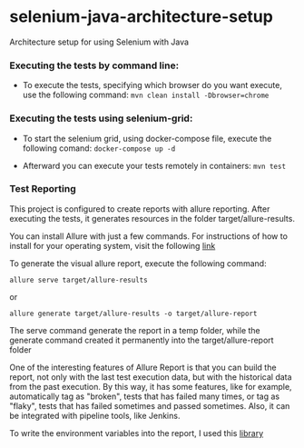 # selenium-java-architecture-setup
Architecture setup for using Selenium with Java

### Executing the tests by command line:
* To execute the tests, specifying which browser do you want execute, use the following command:
` mvn clean install -Dbrowser=chrome `

### Executing the tests using selenium-grid:

* To start the selenium grid, using docker-compose file, execute the following comand:
` docker-compose up -d `

* Afterward you can execute your tests remotely in containers:
` mvn test `

### Test Reporting

This project is configured to create reports with allure reporting. After executing the tests, 
it generates resources in the folder target/allure-results.

You can install Allure with just a few commands. For instructions of how to install 
for your operating system, visit the following [link](https://docs.qameta.io/allure/#_installing_a_commandline)

To generate the visual allure report, execute the following command:

` allure serve target/allure-results `

or 

` allure generate target/allure-results -o target/allure-report `

The serve command generate the report in a temp folder, while the generate command created it permanently into the target/allure-report folder

One of the interesting features of Allure Report is that you can build the report, not only with the last test execution data, but with the historical data from the past execution. By this way, it has some features, like for example, automatically tag as "broken", tests that has failed many times, or tag as "flaky", tests that has failed sometimes and passed sometimes. Also, it can be integrated with pipeline tools, like Jenkins.

To write the environment variables into the report, I used this [library](https://github.com/AutomatedOwl/allure-environment-writer)


